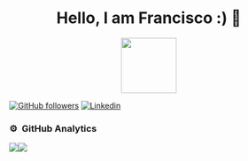 <div align="center">
<h1 align="center"> Hello, I am Francisco :) 👋</h1>
</div>

<div id="header" align="center">
  <img src="https://media.giphy.com/media/M9gbBd9nbDrOTu1Mqx/giphy.gif" width="100"/>
</div>

[![GitHub followers](https://img.shields.io/github/followers/Franchi-21?color=salmon&style=for-the-badge)](https://github.com/Franchi-21)
[![Linkedin](https://img.shields.io/badge/Linkedin-Francisco%20Godoy-green?style=for-the-badge&logo=appveyor&color=blue)](https://www.linkedin.com/in/francisco-godoy-542a95251/)

### ⚙️ &nbsp;GitHub Analytics
<div style="display: flex; flex-direction: row;">
 <img class="img" src="https://github-readme-stats.vercel.app/api?username=Franchi-21&show_icons=true&theme=radical" />
 <img class="img" src="https://github-readme-stats.vercel.app/api/top-langs/?username=Franchi-21&theme=radical&layout=compact" />
</div>

